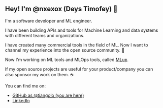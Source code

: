 ## Hey! I'm @nxexox (Deys Timofey) 👋

I'm a software developer and ML engineer.

I have been building APIs and tools for Machine Learning and data systems with different teams and organizations.

I have created many commercial tools in the field of ML. Now I want to channel my experience into the open source community. 🚀

Now I'm working on ML tools and MLOps tools, called [MLup](https://mlup.org).

If my open source projects are useful for your product/company you can also sponsor my work on them. ☕

You can find me on:

* [GitHub as @tiangolo (you are here)](https://github.com/nxexox)
* [LinkedIn](www.linkedin.com/in/nxexox)


<!--
**nxexox/nxexox** is a ✨ _special_ ✨ repository because its `README.md` (this file) appears on your GitHub profile.

Here are some ideas to get you started:

- 🔭 I’m currently working on ...
- 🌱 I’m currently learning ...
- 👯 I’m looking to collaborate on ...
- 🤔 I’m looking for help with ...
- 💬 Ask me about ...
- 📫 How to reach me: ...
- 😄 Pronouns: ...
- ⚡ Fun fact: ...
-->
